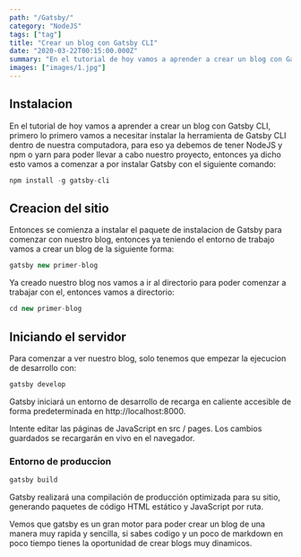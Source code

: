 ```yaml
---
path: "/Gatsby/"
category: "NodeJS"
tags: ["tag"]
title: "Crear un blog con Gatsby CLI"
date: "2020-03-22T00:15:00.000Z"
summary: "En el tutorial de hoy vamos a aprender a crear un blog con Gatsby CLI..."
images: ["images/1.jpg"]
---
```


## Instalacion

En el tutorial de hoy vamos a aprender a crear un blog con Gatsby CLI, primero lo primero vamos a necesitar instalar la herramienta de Gatsby CLI dentro de nuestra computadora, para eso ya debemos de tener NodeJS y npm o yarn para poder llevar a cabo nuestro proyecto, entonces ya dicho esto vamos a comenzar a por instalar Gatsby con el siguiente comando:

```js
npm install -g gatsby-cli
```
## Creacion del sitio 

Entonces se comienza a instalar el paquete de instalacion de Gatsby para comenzar con nuestro blog, entonces ya teniendo el entorno de trabajo vamos a crear un blog de la siguiente forma:

```js
gatsby new primer-blog
```
Ya creado nuestro blog nos vamos a ir al directorio para poder comenzar a trabajar con el, entonces vamos a directorio:

```js
cd new primer-blog
```
## Iniciando el servidor

Para comenzar a ver nuestro blog, solo tenemos que empezar la ejecucion de desarrollo con:

```js
gatsby develop
```
Gatsby iniciará un entorno de desarrollo de recarga en caliente accesible de forma predeterminada en http://localhost:8000.



Intente editar las páginas de JavaScript en src / pages. Los cambios guardados se recargarán en vivo en el navegador.

### Entorno de produccion

```js
gatsby build
```
Gatsby realizará una compilación de producción optimizada para su sitio, generando paquetes de código HTML estático y JavaScript por ruta.

Vemos que gatsby es un gran motor para poder crear un blog de una manera muy rapida y sencilla, si sabes codigo y un poco de markdown en poco tiempo tienes la oportunidad de crear blogs muy dinamicos.